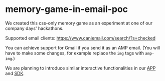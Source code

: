 # memory-game-in-email-poc

We created this css-only memory game as an experiment at one of our company days' hackathons.

Supported email clients: https://www.caniemail.com/search/?s=checked

You can achieve support for Gmail if you send it as an AMP email. (You will have to make some changes, for example replace the `img` tags with `amp-img`.)

We are planning to introduce similar interactive functionalities in our [APP](https://chamaileon.io) and [SDK](https://chamaileon.io/sdk).

